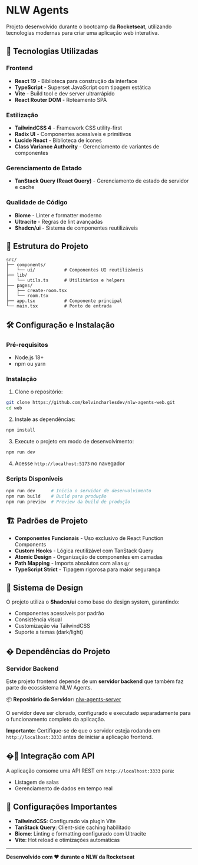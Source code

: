 # NLW Agents

Projeto desenvolvido durante o bootcamp da **Rocketseat**, utilizando tecnologias modernas para criar uma aplicação web interativa.

## 🚀 Tecnologias Utilizadas

### Frontend

- **React 19** - Biblioteca para construção da interface
- **TypeScript** - Superset JavaScript com tipagem estática
- **Vite** - Build tool e dev server ultrarrápido
- **React Router DOM** - Roteamento SPA

### Estilização

- **TailwindCSS 4** - Framework CSS utility-first
- **Radix UI** - Componentes acessíveis e primitivos
- **Lucide React** - Biblioteca de ícones
- **Class Variance Authority** - Gerenciamento de variantes de componentes

### Gerenciamento de Estado

- **TanStack Query (React Query)** - Gerenciamento de estado de servidor e cache

### Qualidade de Código

- **Biome** - Linter e formatter moderno
- **Ultracite** - Regras de lint avançadas
- **Shadcn/ui** - Sistema de componentes reutilizáveis

## 📁 Estrutura do Projeto

```
src/
├── components/
│   └── ui/           # Componentes UI reutilizáveis
├── lib/
│   └── utils.ts      # Utilitários e helpers
├── pages/
│   ├── create-room.tsx
│   └── room.tsx
├── app.tsx           # Componente principal
└── main.tsx          # Ponto de entrada
```

## 🛠️ Configuração e Instalação

### Pré-requisitos

- Node.js 18+
- npm ou yarn

### Instalação

1. Clone o repositório:

```bash
git clone https://github.com/kelvincharlesdev/nlw-agents-web.git
cd web
```

2. Instale as dependências:

```bash
npm install
```

3. Execute o projeto em modo de desenvolvimento:

```bash
npm run dev
```

4. Acesse `http://localhost:5173` no navegador

### Scripts Disponíveis

```bash
npm run dev      # Inicia o servidor de desenvolvimento
npm run build    # Build para produção
npm run preview  # Preview da build de produção
```

## 🏗️ Padrões de Projeto

- **Componentes Funcionais** - Uso exclusivo de React Function Components
- **Custom Hooks** - Lógica reutilizável com TanStack Query
- **Atomic Design** - Organização de componentes em camadas
- **Path Mapping** - Imports absolutos com alias `@/`
- **TypeScript Strict** - Tipagem rigorosa para maior segurança

## 🎨 Sistema de Design

O projeto utiliza o **Shadcn/ui** como base do design system, garantindo:

- Componentes acessíveis por padrão
- Consistência visual
- Customização via TailwindCSS
- Suporte a temas (dark/light)

## � Dependências do Projeto

### Servidor Backend

Este projeto frontend depende de um **servidor backend** que também faz parte do ecossistema NLW Agents.

📦 **Repositório do Servidor:** [nlw-agents-server](https://github.com/kelvincharlesdev/nlw-agents-server.git)

O servidor deve ser clonado, configurado e executado separadamente para o funcionamento completo da aplicação.

**Importante:** Certifique-se de que o servidor esteja rodando em `http://localhost:3333` antes de iniciar a aplicação frontend.

## �📡 Integração com API

A aplicação consome uma API REST em `http://localhost:3333` para:

- Listagem de salas
- Gerenciamento de dados em tempo real

## 🔧 Configurações Importantes

- **TailwindCSS**: Configurado via plugin Vite
- **TanStack Query**: Client-side caching habilitado
- **Biome**: Linting e formatting configurado com Ultracite
- **Vite**: Hot reload e otimizações automáticas

---

**Desenvolvido com ❤️ durante o NLW da Rocketseat**
